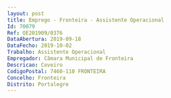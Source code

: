 ```yaml
--- 
layout: post
title: Emprego - Fronteira - Assistente Operacional
Id: 70079
Ref: OE201909/0376
DataAbertura: 2019-09-18
DataFecho: 2019-10-02
Trabalho: Assistente Operacional
Empregador: Câmara Municipal de Fronteira
Descricao: Coveiro
CodigoPostal: 7460-110 FRONTEIRA
Concelho: Fronteira
Distrito: Portalegre
--- 
```

